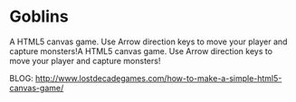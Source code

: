 # Goblins

A HTML5 canvas game. Use Arrow direction keys to move your player and capture monsters!A HTML5 canvas game. Use Arrow direction keys to move your player and capture monsters!

BLOG: http://www.lostdecadegames.com/how-to-make-a-simple-html5-canvas-game/
